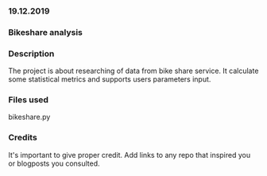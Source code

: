 ### 19.12.2019


### Bikeshare analysis


### Description
The project is about researching of data from bike share service.
It calculate some statistical metrics and supports users parameters input.

### Files used
bikeshare.py

### Credits
It's important to give proper credit. Add links to any repo that inspired you or blogposts you consulted.

